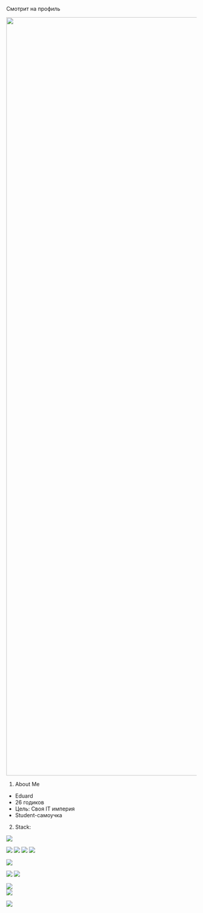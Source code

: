 <p> Смотрит на профиль </p>
<div align="center">
  <img src="https://media.giphy.com/media/v1.Y2lkPTc5MGI3NjExcWUxOXk0NmFod3N1ampzczAwanhiOXBmN3FvNHc5N3JrMDdjcTRzdSZlcD12MV9pbnRlcm5hbF9naWZfYnlfaWQmY3Q9Zw/3o72F7RrTPW6jymXew/giphy.gif" width="2000"/>
</div>

1. About Me
  - Eduard
  - 26 годиков
  - Цель: Своя IT империя
  - Student-самоучка

2. Stack:
   
<img src="https://img.shields.io/badge/C%20Sharp-darkviolet?logo=csharp&logoColor=white&style=for-the-badge"/>
<p></p>
  <div>
    <img src="https://img.shields.io/badge/-WPF-darkviolet?style=for-the-badge"/>
    <img src="https://img.shields.io/badge/-Windows Forms-darkviolet?style=for-the-badge"/>
    <img src="https://img.shields.io/badge/-Maui-darkviolet?style=for-the-badge"/>
    <img src="https://img.shields.io/badge/-Xamarin-darkviolet?style=for-the-badge"/>
  </div>
<p></p>
<img src="https://img.shields.io/badge/-WEB-pink?style=for-the-badge"/>
<p></p>
  <div>
    <img src="https://img.shields.io/badge/HTMl-pink?logo=html5&logoColor=white&style=for-the-badge"/>
    <img src="https://img.shields.io/badge/CSS-pink?logo=css3&logoColor=white&style=for-the-badge"/>
  </div>
<p></p>
<img src="https://img.shields.io/badge/1C-yellow?style=for-the-badge"/>
  <div>
    <img src="https://img.shields.io/badge/Лучше забыть-yellow?style=for-the-badge"/>
  </div>
<p></p>
<img src="https://img.shields.io/badge/Markdown-black?logo=markdown&logoColor=white&style=for-the-badge"/>
<p></p>

